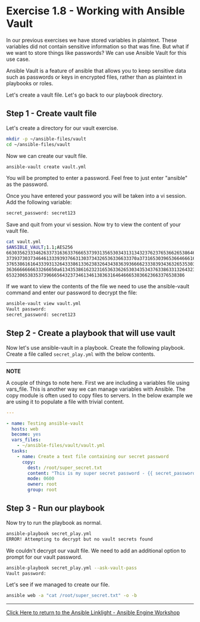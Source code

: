 # Exercise 1.8 - Working with Ansible Vault

In our previous exercises we have stored variables in plaintext. These variables did not contain sensitive information so that was fine. But what if we want to store things like passwords? We can use Ansible Vault for this use case.

Ansible Vault is a feature of ansible that allows you to keep sensitive data such as passwords or keys in encrypted files, rather than as plaintext in playbooks or roles.

Let's create a vault file. Let's go back to our playbook directory.


## Step 1 - Create vault file

Let's create a directory for our vault exercise.

```bash
mkdir -p ~/ansible-files/vault
cd ~/ansible-files/vault
```

Now we can create our vault file.

```bash
ansible-vault create vault.yml
```

You will be prompted to enter a password. Feel free to just enter "ansible" as the password.

Once you have entered your password you will be taken into a vi session. Add the following variable:

```bash
secret_password: secret123
```

Save and quit from your vi session. Now try to view the content of your vault file.

```bash
cat vault.yml
$ANSIBLE_VAULT;1.1;AES256
66303562333462633731636337666537393135653034313134323762376536626538646238326339
3739373037346461333939376631303734326536336633370a373165303965366466616433656230
37653861616433393132643338613362383264343836393666623338393436326535303063653264
3636666666633266650a613435386162323165363362653034353437633863313264323330316336
6532306538353739666564323734613461383631646466653836623663376538386
```

If we want to view the contents of the file we need to use the ansible-vault command and enter our password to decrypt the file:

```bash
ansible-vault view vault.yml
Vault password:
secret_password: secret123
```

## Step 2 - Create a playbook that will use vault

Now let's use ansible-vault in a playbook. Create the following playbook. Create a file called `secret_play.yml` with the below contents.

---
**NOTE**

A couple of things to note here. First we are including a variables file using vars_file. This is another way we can manage variables with Ansible. The copy module is often used to copy files to servers. In the below example we are using it to populate a file with trivial content.

<!-- {% raw %} -->
```yaml
---

- name: Testing ansible-vault
  hosts: web
  become: yes
  vars_files:
    - ~/ansible-files/vault/vault.yml
  tasks:
    - name: Create a text file containing our secret password
      copy:
        dest: /root/super_secret.txt
        content: "This is my super secret password - {{ secret_password }}."
        mode: 0600
        owner: root
        group: root
```
<!-- {% endraw %} -->


## Step 3 - Run our playbook

Now try to run the playbook as normal.

```bash
ansible-playbook secret_play.yml
ERROR! Attempting to decrypt but no vault secrets found
```

We couldn't decrypt our vault file. We need to add an additional option to prompt for our vault password.

```bash
ansible-playbook secret_play.yml --ask-vault-pass
Vault password:
```

Let's see if we managed to create our file.

```bash
ansible web -a "cat /root/super_secret.txt" -o -b
```
---

[Click Here to return to the Ansible Linklight - Ansible Engine Workshop](../README.md)
